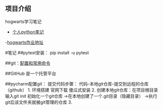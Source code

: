 ## 项目介绍
hogwarts学习笔记

- [个人python笔记](https://github.com/zwnong/Python.git)


-[hogwarts作业地址](https://github.com/zwnong/HogwartsSDE17_zwnong.git)


#笔记
##pytest安装：
    pip install -u pytest
    
##git：[配置和常用命令](https://ceshiren.com/t/topic/7405)
        
##GitHub 
    是一个托管平台
    
##pycharm配置git：
    提交代码步骤： 代码-本地git仓库-提交到远程的仓库（github）
    1. 环境搭建 官网下载 傻瓜式安装
    2. 创建本地git仓库：在项目根目录输入git init 初始化一个git仓库
        ->在本地创建了一个.git目录（隐藏目录）
        ->执行git后该文件夹就被git管理的仓库
    3. 
  
